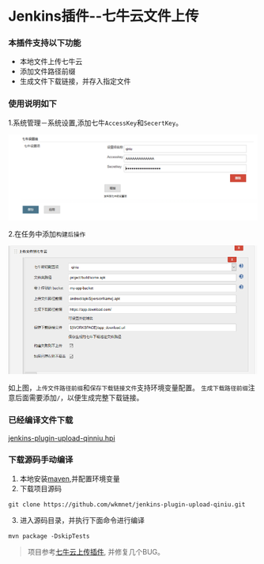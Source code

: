 Jenkins插件--七牛云文件上传
===========

### 本插件支持以下功能

* 本地文件上传七牛云
* 添加文件路径前缀　　
* 生成文件下载链接，并存入指定文件


### 使用说明如下

1.系统管理－系统设置,添加七牛`AccessKey`和`SecertKey`。

![](image/global.png)

2.在任务中添加`构建后操作`

![](image/config.png)

如上图，`上传文件路径前缀`和`保存下载链接文件`支持环境变量配置。
`生成下载路径前缀`注意后面需要添加`/`，以便生成完整下载链接。

### 已经编译文件下载

[jenkins-plugin-upload-qinniu.hpi](jenkins-plugin-upload-qiniu-1.0.hpi?raw=true)

### 下载源码手动编译
1. 本地安装[maven](http://maven.apache.org/download.cgi),并配置环境变量
2. 下载项目源码
```shell
git clone https://github.com/wkmnet/jenkins-plugin-upload-qiniu.git
```
3. 进入源码目录，并执行下面命令进行编译
```shell
mvn package -DskipTests
```

> 项目参考[七牛云上传插件](https://github.com/onloadcc/qiniu-file), 并修复几个BUG。


